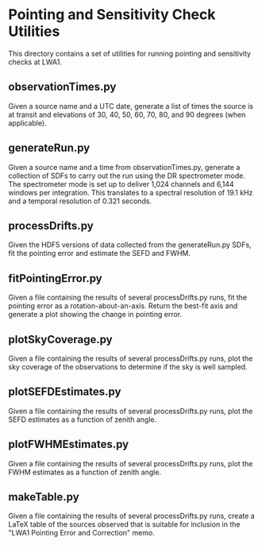 Pointing and Sensitivity Check Utilities
========================================
This directory contains a set of utilities for running pointing and 
sensitivity checks at LWA1.  

observationTimes.py
-------------------
Given a source name and a UTC date, generate a list of times the source
is at transit and elevations of 30, 40, 50, 60, 70, 80, and 90 degrees 
(when applicable).

generateRun.py
--------------
Given a source name and a time from observationTimes.py, generate a 
collection of SDFs to carry out the run using the DR spectrometer mode.  
The spectrometer mode is set up to deliver 1,024 channels and 6,144 
windows per integration.  This translates to a spectral resolution of 
19.1 kHz and a temporal resolution of 0.321 seconds.

processDrifts.py
----------------
Given the HDF5 versions of data collected from the generateRun.py SDFs, fit
the pointing error and estimate the SEFD and FWHM.

fitPointingError.py
-------------------
Given a file containing the results of several processDrifts.py runs, fit 
the pointing error as a rotation-about-an-axis.  Return the best-fit axis
and generate a plot showing the change in pointing error.

plotSkyCoverage.py
------------------
Given a file containing the results of several processDrifts.py runs, plot 
the sky coverage of the observations to determine if the sky is well sampled.

plotSEFDEstimates.py
--------------------
Given a file containing the results of several processDrifts.py runs, plot 
the SEFD estimates as a function of zenith angle.

plotFWHMEstimates.py
--------------------
Given a file containing the results of several processDrifts.py runs, plot 
the FWHM estimates as a function of zenith angle.

makeTable.py
------------
Given a file containing the results of several processDrifts.py runs, create
a LaTeX table of the sources observed that is suitable for inclusion in the
"LWA1 Pointing Error and Correction" memo.
